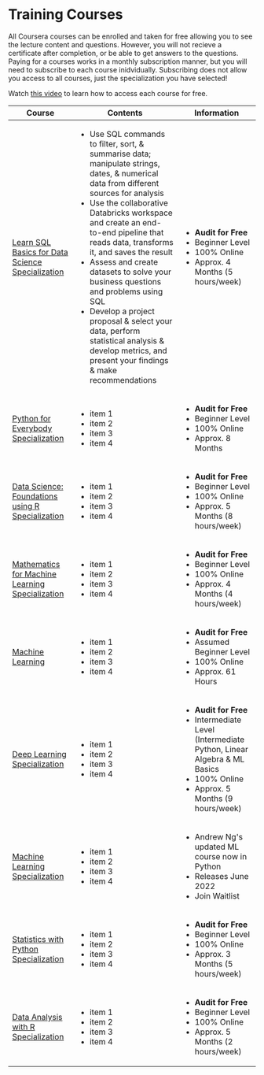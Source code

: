 # Training Courses

All Coursera courses can be enrolled and taken for free allowing you to see the lecture content and questions. However, you will not recieve a certificate after completion, or be able to get answers to the questions. Paying for a courses works in a monthly subscription manner, but you will need to subscribe to each course inidvidually. Subscribing does not allow you access to all courses, just the specialization you have selected!

Watch [this video](http://www.youtube.com/watch?v=uqxlQ7hHTto) to learn how to access each course for free.

Course | Contents | Information
--- | --- | --- 
[Learn SQL Basics for Data Science Specialization](https://www.coursera.org/specializations/learn-sql-basics-data-science?irclickid=QtAXklVsGxyIUnxSIMxN7w-dUkD0doVU2V6Lz80&irgwc=1&utm_medium=partners&utm_source=impact&utm_campaign=3117765&utm_content=b2c) | <ul><li>Use SQL commands to filter, sort, & summarise data; manipulate strings, dates, & numerical data from different sources for analysis</li><li>Use the collaborative Databricks workspace and create an end-to-end pipeline that reads data, transforms it, and saves the result</li><li>Assess and create datasets to solve your business questions and problems using SQL</li><li>Develop a project proposal & select your data, perform statistical analysis & develop metrics, and present your findings & make recommendations</li></ul> | <ul><li>**Audit for Free**</li><li>Beginner Level</li><li>100% Online</li><li>Approx. 4 Months (5 hours/week)</li></ul>
[Python for Everybody Specialization](https://www.coursera.org/specializations/python?irclickid=QtAXklVsGxyIUnxSIMxN7w-dUkD0dv0Q2V6Lz80&irgwc=1&utm_medium=partners&utm_source=impact&utm_campaign=3117765&utm_content=b2c) | <ul><li>item 1</li><li>item 2</li><li>item 3</li><li>item 4</li></ul> | <ul><li>**Audit for Free**</li><li>Beginner Level</li><li>100% Online</li><li>Approx. 8 Months </li></ul>
[Data Science: Foundations using R Specialization](https://www.coursera.org/specializations/data-science-foundations-r?irclickid=QtAXklVsGxyIUnxSIMxN7w-dUkD0dM382V6Lz80&irgwc=1&utm_medium=partners&utm_source=impact&utm_campaign=3117765&utm_content=b2c) | <ul><li>item 1</li><li>item 2</li><li>item 3</li><li>item 4</li></ul> | <ul><li>**Audit for Free**</li><li>Beginner Level</li><li>100% Online</li><li>Approx. 5 Months (8 hours/week)</li></ul>
[Mathematics for Machine Learning Specialization](https://www.coursera.org/specializations/mathematics-machine-learning?irclickid=QtAXklVsGxyIUnxSIMxN7w-dUkD0dJ2U2V6Lz80&irgwc=1&utm_medium=partners&utm_source=impact&utm_campaign=3117765&utm_content=b2c) | <ul><li>item 1</li><li>item 2</li><li>item 3</li><li>item 4</li></ul> | <ul><li>**Audit for Free**</li><li>Beginner Level</li><li>100% Online</li><li>Approx. 4 Months (4 hours/week)</li></ul>
[Machine Learning](https://www.coursera.org/learn/machine-learning?irclickid=QtAXklVsGxyIUnxSIMxN7w-dUkD0dJ2Q2V6Lz80&irgwc=1&utm_medium=partners&utm_source=impact&utm_campaign=3117765&utm_content=b2c#syllabus) | <ul><li>item 1</li><li>item 2</li><li>item 3</li><li>item 4</li></ul> | <ul><li>**Audit for Free**</li><li>Assumed Beginner Level</li><li>100% Online</li><li>Approx. 61 Hours</li></ul>
[Deep Learning Specialization](https://www.coursera.org/specializations/deep-learning?irclickid=QtAXklVsGxyIUnxSIMxN7w-dUkD0dJ2g2V6Lz80&irgwc=1&utm_medium=partners&utm_source=impact&utm_campaign=3117765&utm_content=b2c) | <ul><li>item 1</li><li>item 2</li><li>item 3</li><li>item 4</li></ul> | <ul><li>**Audit for Free**</li><li>Intermediate Level (Intermediate Python, Linear Algebra & ML Basics</li><li>100% Online</li><li>Approx. 5 Months (9 hours/week)</li></ul>
[Machine Learning Specialization](https://www.deeplearning.ai/program/machine-learning-specialization/) | <ul><li>item 1</li><li>item 2</li><li>item 3</li><li>item 4</li></ul> | <ul><li>Andrew Ng's updated ML course now in Python</li><li>Releases June 2022</li><li>Join Waitlist</li></ul>
[Statistics with Python Specialization](https://www.coursera.org/specializations/statistics-with-python?irclickid=QtAXklVsGxyIUnxSIMxN7w-dUkD0dYzg2V6Lz80&irgwc=1&utm_medium=partners&utm_source=impact&utm_campaign=3117765&utm_content=b2c) | <ul><li>item 1</li><li>item 2</li><li>item 3</li><li>item 4</li></ul> | <ul><li>**Audit for Free**</li><li>Beginner Level</li><li>100% Online</li><li>Approx. 3 Months (5 hours/week)</li></ul>
[Data Analysis with R Specialization](https://www.coursera.org/specializations/statistics?irclickid=QtAXklVsGxyIUnxSIMxN7w-dUkD0dd1o2V6Lz80&irgwc=1&utm_medium=partners&utm_source=impact&utm_campaign=3117765&utm_content=b2c) | <ul><li>item 1</li><li>item 2</li><li>item 3</li><li>item 4</li></ul> | <ul><li>**Audit for Free**</li><li>Beginner Level</li><li>100% Online</li><li>Approx. 5 Months (2 hours/week)</li></ul>

